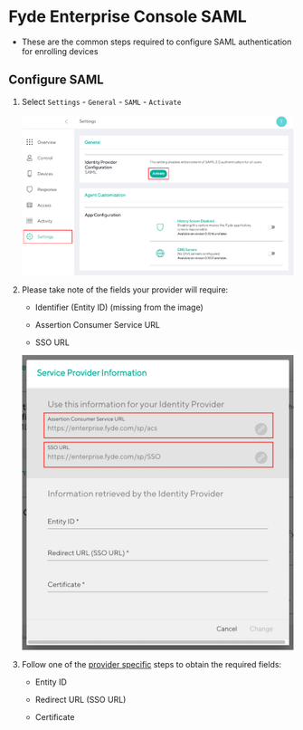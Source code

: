 
# Fyde Enterprise Console SAML

- These are the common steps required to configure SAML authentication for enrolling devices

## Configure SAML

1. Select `Settings` - `General` - `SAML` - `Activate`

    ![Console Settings](imgs/fyde_console_settings_saml_button.png)

1. Please take note of the fields your provider will require:

    - Identifier (Entity ID) (missing from the image)

    - Assertion Consumer Service URL

    - SSO URL

    ![Console Settings](imgs/fyde_console_settings_saml_menu.png)

1. Follow one of the [provider specific](../../fyde_console.md#provider-specific) steps to obtain the required fields:

    - Entity ID

    - Redirect URL (SSO URL)

    - Certificate
